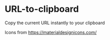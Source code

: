 # URL-to-clipboard
Copy the current URL instantly to your clipboard

Icons from https://materialdesignicons.com/
